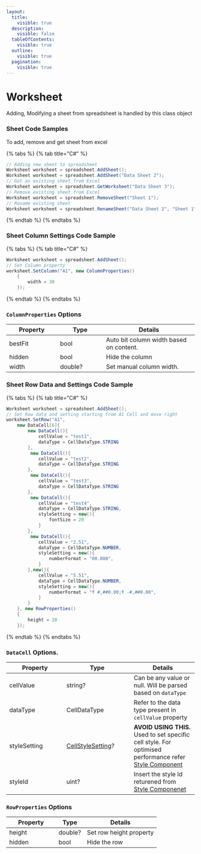 ```yaml
---
layout:
  title:
    visible: true
  description:
    visible: false
  tableOfContents:
    visible: true
  outline:
    visible: true
  pagination:
    visible: true
---
```


# Worksheet

Adding, Modifying a sheet from spreadsheet is handled by this class object

### Sheet Code Samples

To add, remove and get sheet from excel

{% tabs %}
{% tab title="C#" %}
```csharp
// Adding new sheet to spreadsheet
Worksheet worksheet = spreadsheet.AddSheet();
Worksheet worksheet = spreadsheet.AddSheet("Data Sheet 2");
// Get an existing sheet from Excel
Worksheet worksheet = spreadsheet.GetWorksheet("Data Sheet 3");
// Remove existing sheet from Excel
Worksheet worksheet = spreadsheet.RemoveSheet("Sheet 1");
// Rename existing sheet
Worksheet worksheet = spreadsheet.RenameSheet("Data Sheet 2", "Sheet 1");
```
{% endtab %}
{% endtabs %}

### Sheet Column Settings Code Sample

{% tabs %}
{% tab title="C#" %}
```csharp
Worksheet worksheet = spreadsheet.AddSheet();
// Set Column property
worksheet.SetColumn("A1", new ColumnProperties()
	{
		width = 30
	});
```
{% endtab %}
{% endtabs %}

### `ColumnProperties` Options

<table><thead><tr><th width="120">Property</th><th width="107">Type</th><th>Details</th></tr></thead><tbody><tr><td>bestFit</td><td>bool</td><td>Auto bit column width based on content.</td></tr><tr><td>hidden</td><td>bool</td><td>Hide the column</td></tr><tr><td>width</td><td>double?</td><td>Set manual column width.</td></tr></tbody></table>

### Sheet Row Data and Settings Code Sample

{% tabs %}
{% tab title="C#" %}
```csharp
Worksheet worksheet = spreadsheet.AddSheet();
// Set Row data and setting starting from A1 Cell and move right
worksheet.SetRow("A1", 
	new DataCell[6]{
		new DataCell(){
			cellValue = "test1",
			dataType = CellDataType.STRING
		},
		 new DataCell(){
			cellValue = "test2",
			dataType = CellDataType.STRING
		},
		 new DataCell(){
			cellValue = "test3",
			dataType = CellDataType.STRING
		},
		 new DataCell(){
			cellValue = "test4",
			dataType = CellDataType.STRING,
			styleSetting = new(){
				fontSize = 20
			}
		},
		 new DataCell(){
			cellValue = "2.51",
			dataType = CellDataType.NUMBER,
			styleSetting = new(){
				numberFormat = "00.000",
			}
		},new(){
			cellValue = "5.51",
			dataType = CellDataType.NUMBER,
			styleSetting = new(){
				numberFormat = "₹ #,##0.00;₹ -#,##0.00",
			}
		}
	}, new RowProperties()
	{
		height = 20
	});
```
{% endtab %}
{% endtabs %}

### `DataCell` Options.

<table><thead><tr><th width="137">Property</th><th width="164">Type</th><th>Details</th></tr></thead><tbody><tr><td>cellValue</td><td>string?</td><td>Can be any value or null. Will be parsed based on <code>dataType</code></td></tr><tr><td>dataType</td><td>CellDataType</td><td>Refer to the data type present in <code>cellValue</code> property</td></tr><tr><td>styleSetting</td><td><a href="style.md#cellstylesetting-options">CellStyleSetting</a>?</td><td><strong>AVOID USING THIS.</strong> Used to set specific cell style. For optimised performance refer <a href="style.md">Style Component</a></td></tr><tr><td>styleId</td><td>uint?</td><td>Insert the style Id returened from <a href="style.md">Style Componenet</a></td></tr></tbody></table>

### `RowProperties` Options

<table><thead><tr><th width="116">Property</th><th>Type</th><th>Details</th></tr></thead><tbody><tr><td>height</td><td>double?</td><td>Set row height property</td></tr><tr><td>hidden</td><td>bool</td><td>Hide the row</td></tr></tbody></table>

